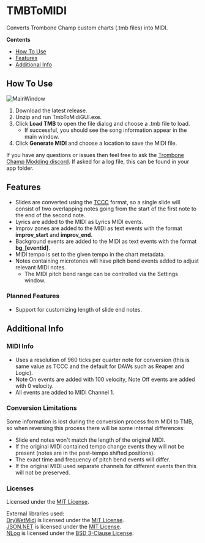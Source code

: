 # TMBToMIDI
Converts Trombone Champ custom charts (.tmb files) into MIDI.

 **Contents**
- [How To Use](#how-to-use)
- [Features](#features)
- [Additional Info](#additional-info)

<a id="how-to-use"></a>
## How To Use

![MainWindow](https://github.com/Gloomhonk/TmbToMidi/assets/135999125/92c8cb6f-4fd6-49a0-8101-c0be3d4cac94)

1. Download the latest release.
2. Unzip and run TmbToMidiGUI.exe.
3. Click **Load TMB** to open the file dialog and choose a .tmb file to load.
	* If successful, you should see the song information appear in the main window.
4. Click **Generate MIDI** and choose a location to save the MIDI file.

If you have any questions or issues then feel free to ask the [Trombone Champ Modding discord](https://discord.gg/KVzKRsbetJ). If asked for a log file, this can be found in your app folder.

<a id="features"></a>
## Features

- Slides are converted using the [TCCC](https://tc-chart-converter.github.io/) format, so a single slide will consist of two overlapping notes going from the start of the first note to the end of the second note.
- Lyrics are added to the MIDI as Lyrics MIDI events.
- Improv zones are added to the MIDI as text events with the format **improv_start** and **improv_end**.
- Background events are added to the MIDI as text events with the format **bg_[eventid]**.
- MIDI tempo is set to the given tempo in the chart metadata.
- Notes containing microtones will have pitch bend events added to adjust relevant MIDI notes.
	* The MIDI pitch bend range can be controlled via the Settings window.

### Planned Features
- Support for customizing length of slide end notes.

<a id="additional-info"></a>
## Additional Info

### MIDI Info
- Uses a resolution of 960 ticks per quarter note for conversion (this is same value as TCCC and the default for DAWs such as Reaper and Logic).
- Note On events are added with 100 velocity, Note Off events are added with 0 velocity.
- All events are added to MIDI Channel 1.

### Conversion Limitations
Some information is lost during the conversion process from MIDI to TMB, so when reversing this process there will be some internal differences:
- Slide end notes won't match the length of the original MIDI.
- If the original MIDI contained tempo change events they will not be present (notes are in the post-tempo shifted positions).
- The exact time and frequency of pitch bend events will differ.
- If the original MIDI used separate channels for different events then this will not be preserved.

### Licenses
Licensed under the [MIT License](https://github.com/Gloomhonk/TmbToMidi?tab=MIT-1-ov-file).

External libraries used:\
[DryWetMidi](https://github.com/melanchall/drywetmidi) is licensed under the [MIT License](https://github.com/melanchall/drywetmidi?tab=MIT-1-ov-file).\
[JSON.NET](https://github.com/JamesNK/Newtonsoft.Json) is licensed under the [MIT License](https://github.com/JamesNK/Newtonsoft.Json?tab=MIT-1-ov-file).\
[NLog](https://github.com/NLog/NLog) is licensed under the [BSD 3-Clause License](https://github.com/NLog/NLog?tab=BSD-3-Clause-1-ov-file).










